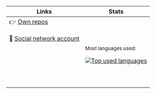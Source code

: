 | Links    | Stats   |
|-----|----|
|    👉 <a href="https://github.com/d9k?tab=repositories">Own repos</a><br /><br /> 🐢 <a href="https://vk.com/d9kd9k">Social network account</a> <br /><br /><br /><br /><br /><br /><br /> |  <p><sub>Most languages used:<sub></p> <a href="https://github.com/anuraghazra/github-readme-stats#top-languages-card"> <img src="https://github-readme-stats.vercel.app/api/top-langs/?username=d9k&langs_count=10&theme=dark&hide=Rich%20Text%20Format,CoffeeScript,HTML,Scheme,Ruby,Emacs%20Lisp&hide_title=true" alt="Top used languages"/></a> |
